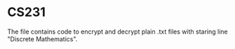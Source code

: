 # CS231

The file contains code to encrypt and decrypt plain .txt files with staring line "Discrete Mathematics".
